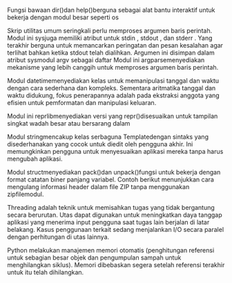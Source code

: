 Fungsi bawaan dir()dan help()berguna sebagai alat bantu interaktif untuk bekerja dengan modul besar seperti os

Skrip utilitas umum seringkali perlu memproses argumen baris perintah. Modul ini sysjuga memiliki atribut untuk stdin , stdout , dan stderr . Yang terakhir berguna untuk memancarkan peringatan dan pesan kesalahan agar terlihat bahkan ketika stdout telah dialihkan. Argumen ini disimpan dalam atribut sysmodul argv sebagai daftar Modul ini argparsemenyediakan mekanisme yang lebih canggih untuk memproses argumen baris perintah.

Modul datetimemenyediakan kelas untuk memanipulasi tanggal dan waktu dengan cara sederhana dan kompleks. Sementara aritmatika tanggal dan waktu didukung, fokus penerapannya adalah pada ekstraksi anggota yang efisien untuk pemformatan dan manipulasi keluaran. 

Modul ini reprlibmenyediakan versi yang repr()disesuaikan untuk tampilan singkat wadah besar atau bersarang dalam

Modul stringmencakup kelas serbaguna Templatedengan sintaks yang disederhanakan yang cocok untuk diedit oleh pengguna akhir. Ini memungkinkan pengguna untuk menyesuaikan aplikasi mereka tanpa harus mengubah aplikasi.

Modul structmenyediakan pack()dan unpack()fungsi untuk bekerja dengan format catatan biner panjang variabel. Contoh berikut menunjukkan cara mengulang informasi header dalam file ZIP tanpa menggunakan zipfilemodul.

Threading adalah teknik untuk memisahkan tugas yang tidak bergantung secara berurutan. Utas dapat digunakan untuk meningkatkan daya tanggap aplikasi yang menerima input pengguna saat tugas lain berjalan di latar belakang. Kasus penggunaan terkait sedang menjalankan I/O secara paralel dengan perhitungan di utas lainnya.

Python melakukan manajemen memori otomatis (penghitungan referensi untuk sebagian besar objek dan pengumpulan sampah untuk menghilangkan siklus). Memori dibebaskan segera setelah referensi terakhir untuk itu telah dihilangkan.



